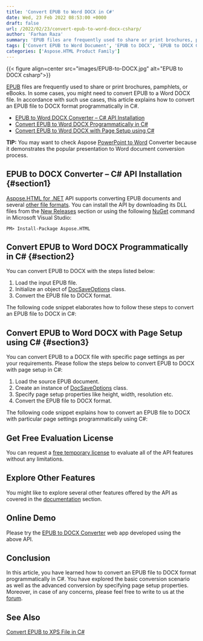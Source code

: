 ```yaml
---
title: 'Convert EPUB to Word DOCX in C#'
date: Wed, 23 Feb 2022 08:53:00 +0000
draft: false
url: /2022/02/23/convert-epub-to-word-docx-csharp/
author: 'Farhan Raza'
summary: 'EPUB files are frequently used to share or print brochures, pamphlets, or eBooks. In some cases, you might need to convert EPUB to a Word DOCX file. In accordance with such use cases, this article explains how to **convert an EPUB file to DOCX format programmatically in C#**.'
tags: ['Convert EPUB to Word Document', 'EPUB to DOCX', 'EPUB to DOCX Converter', 'EPUB to DOCX in csharp', 'EPUB to Word', 'EPUB to Word in .NET']
categories: ['Aspose.HTML Product Family']
---
```




{{< figure align=center src="images/EPUB-to-DOCX.jpg" alt="EPUB to DOCX csharp">}}


[EPUB][1] files are frequently used to share or print brochures, pamphlets, or eBooks. In some cases, you might need to convert EPUB to a Word DOCX file. In accordance with such use cases, this article explains how to convert an EPUB file to DOCX format programmatically in C#.

*   [EPUB to Word DOCX Converter – C# API Installation][2]
*   [Convert EPUB to Word DOCX Programmatically in C#][3]
*   [Convert EPUB to Word DOCX with Page Setup using C#][4]

**TIP:** You may want to check Aspose [PowerPoint to Word][5] Converter because it demonstrates the popular presentation to Word document conversion process.

## EPUB to DOCX Converter – C# API Installation {#section1}

[Aspose.HTML for .NET][6] API supports converting EPUB documents and several [other file formats][7]. You can install the API by downloading its DLL files from the [New Releases][8] section or using the following [NuGet][9] command in Microsoft Visual Studio:

```
PM> Install-Package Aspose.HTML
```

## Convert EPUB to Word DOCX Programmatically in C# {#section2}

You can convert EPUB to DOCX with the steps listed below:

1.  Load the input EPUB file.
2.  Initialize an object of [DocSaveOptions][10] class.
3.  Convert the EPUB file to DOCX format.

The following code snippet elaborates how to follow these steps to convert an EPUB file to DOCX in C#:



## Convert EPUB to Word DOCX with Page Setup using C# {#section3}

You can convert EPUB to a DOCX file with specific page settings as per your requirements. Please follow the steps below to convert EPUB to DOCX with page setup in C#:

1.  Load the source EPUB document.
2.  Create an instance of [DocSaveOptions][11] class.
3.  Specify page setup properties like height, width, resolution etc.
4.  Convert the EPUB file to DOCX format.

The following code snippet explains how to convert an EPUB file to DOCX with particular page settings programmatically using C#:



## Get Free Evaluation License

You can request a [free temporary license][12] to evaluate all of the API features without any limitations.

## Explore Other Features

You might like to explore several other features offered by the API as covered in the [documentation][13] section.

## Online Demo

Please try the [EPUB to DOCX Converter][14] web app developed using the above API.

## Conclusion

In this article, you have learned how to convert an EPUB file to DOCX format programmatically in C#. You have explored the basic conversion scenario as well as the advanced conversion by specifying page setup properties. Moreover, in case of any concerns, please feel free to write to us at the [forum][15].

## See Also

[Convert EPUB to XPS File in C#][16]




[1]: https://docs.fileformat.com/ebook/epub/
[2]: #section1
[3]: #section2
[4]: #section3
[5]: https://products.aspose.app/slides/conversion/ppt-to-wordhttps://products.aspose.app/slides/conversion/ppt-to-word
[6]: https://products.aspose.com/html/net
[7]: https://docs.aspose.com/html/net/getting-started/supported-file-formats/
[8]: https://downloads.aspose.com/html/net
[9]: https://www.nuget.org/packages/Aspose.HTML
[10]: https://apireference.aspose.com/html/net/aspose.html.saving/docsaveoptions
[11]: https://apireference.aspose.com/html/net/aspose.html.saving/docsaveoptions
[12]: https://purchase.aspose.com/temporary-license
[13]: https://docs.aspose.com/html/net/
[14]: https://products.aspose.app/html/conversion/epub-to-docx
[15]: https://forum.aspose.com/c/html/29
[16]: https://blog.aspose.com/2022/02/22/convert-epub-xps-csharp/




